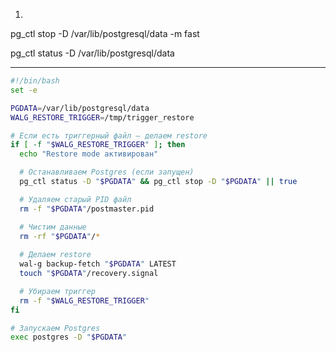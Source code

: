 1)
pg_ctl stop -D /var/lib/postgresql/data -m fast

pg_ctl status -D /var/lib/postgresql/data



--- 

```bash
#!/bin/bash
set -e

PGDATA=/var/lib/postgresql/data
WALG_RESTORE_TRIGGER=/tmp/trigger_restore

# Если есть триггерный файл — делаем restore
if [ -f "$WALG_RESTORE_TRIGGER" ]; then
  echo "Restore mode активирован"

  # Останавливаем Postgres (если запущен)
  pg_ctl status -D "$PGDATA" && pg_ctl stop -D "$PGDATA" || true

  # Удаляем старый PID файл
  rm -f "$PGDATA"/postmaster.pid

  # Чистим данные
  rm -rf "$PGDATA"/*
  
  # Делаем restore
  wal-g backup-fetch "$PGDATA" LATEST
  touch "$PGDATA"/recovery.signal

  # Убираем триггер
  rm -f "$WALG_RESTORE_TRIGGER"
fi

# Запускаем Postgres
exec postgres -D "$PGDATA"
```


